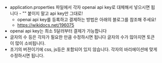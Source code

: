 - application.properties 파일에서 각자 openai api key로 대체해서 넣으시면 됩니다 - "" 붙이지 말고 api key만 그대로!
  - openai api key를 등록하고 결제하는 방법은 아래의 블로그를 참조해 주세요!
  - https://wikidocs.net/196075
- openai api key는 최소 5달러부터 결제가 가능합니다
- 글자의 수 등은 각자가 필요한 만큼 수정하시면 됩니다 글자의 수가 많아지면 토큰이 많이 소비됩니다.
- 초기의 버젼이기에 css, js등은 포함되어 있지 않습니다. 각자의 바리에이션에 맞게 수정하시면 됩니다.
